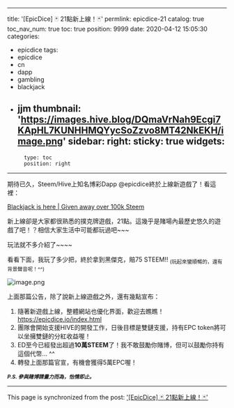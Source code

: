 
---
title: '[EpicDice] 🃏 21點新上線！🃏'
permlink: epicdice-21
catalog: true
toc_nav_num: true
toc: true
position: 9999
date: 2020-04-12 15:05:30
categories:
- epicdice
tags:
- epicdice
- cn
- dapp
- gambling
- blackjack
- jjm
thumbnail: 'https://images.hive.blog/DQmaVrNah9Ecgi7KApHL7KUNHHMQYycSoZzvo8MT42NkEKH/image.png'
sidebar:
    right:
        sticky: true
widgets:
    -
        type: toc
        position: right
---


期待已久，Steem/Hive上知名博彩Dapp @epicdice終於上線新遊戲了！看這裡：

[Blackjack is here | Given away over 100k Steem ](https://hive.blog/epicdice/@epicdice/blackjack-is-here-or-given-away-over-100k-steemhttps://steemit.com/epicdice/@epicdice/blackjack-is-here-or-given-away-over-100k-steem)

新上線卻是大家都很熟悉的撲克牌遊戲，21點。這幾乎是賭場內最歷史悠久的遊戲了吧！？相信大家生活中可能都玩過吧~~~

玩法就不多介紹了~~~~ 

看看下面，我玩了多少把，終於拿到黑傑克，賠75 STEEM!! <sub>(玩起來蠻順暢的，還有背景聲音呢！^^)</sub>

![image.png](https://images.hive.blog/DQmaVrNah9Ecgi7KApHL7KUNHHMQYycSoZzvo8MT42NkEKH/image.png)

上面那篇公告，除了說新上線遊戲之外，還有幾點宣布：

1. 隨著新遊戲上線，整體網站也優化界面，歡迎去瞧瞧！https://epicdice.io/index.html
2. 團隊會開始支援HIVE的開發工作，日後目標是雙鏈支援，持有EPC token將可以坐擁雙鏈的分紅收益喔！
3. ED至今已經發出超過**10萬STEEM**了！我不敢鼓勵你賭博，但可以鼓勵你持有這個代幣... ^^
4. 轉發上面那篇官宣，有機會獲得5萬EPC喔！

<sub>***P.S. 參與賭博請量力而為，怡情即止。***</sub>





- - -

This page is synchronized from the post: ['[EpicDice] 🃏 21點新上線！🃏'](https://steemit.com/@deanliu/epicdice-21)
